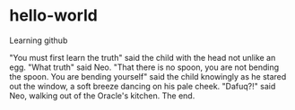 # hello-world
Learning github 

"You must first learn the truth" said the child with the head not unlike an egg. "What truth" said Neo.
"That there is no spoon, you are not bending the spoon. You are bending yourself" said the child knowingly as he stared out the window, a soft breeze dancing on his pale cheek.
"Dafuq?!" said Neo, walking out of the Oracle's kitchen.
The end.
